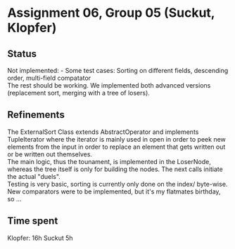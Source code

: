 # Assignment 06, Group 05 (Suckut, Klopfer)

## Status
Not implemented: 
	- Some test cases: Sorting on different fields, descending order, multi-field compatator  
The rest should be working. We implemented both advanced versions (replacement sort, merging with a tree of losers). 

## Refinements
The ExternalSort Class extends AbstractOperator and implements TupleIterator where the iterator is mainly used in open in order to peek new elements from the input in order to replace an element that gets written out or be written out themselves.  
The main logic, thus the tounament, is implemented in the LoserNode, whereas the tree itself is only for building the nodes. The next calls initiate the actual "duels".   
Testing is very basic, sorting is currently only done on the index/ byte-wise. New comparators were to be implemented, but it's my flatmates birthday, so ...  

## Time spent
Klopfer: 16h
Suckut 5h
